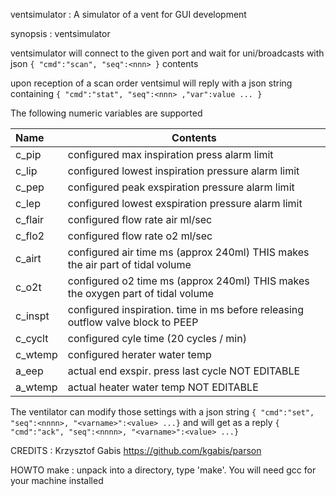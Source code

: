 ventsimulator : A simulator of a vent for GUI development

synopsis : ventsimulator <Portnumber> <ventname>

ventsimulator will connect to the given port and wait for uni/broadcasts with json `{ "cmd":"scan", "seq":<nnn> }` contents

upon reception of a scan order ventsimul will reply with a json string containing `{ "cmd":"stat", "seq":<nnn> ,"var":value ... }`

The following numeric variables are supported

  | Name    | Contents |
  | :------ | -------- |
  | c_pip   | configured max inspiration press alarm limit |
  | c_lip   | configured lowest inspiration pressure alarm limit |
  | c_pep   | configured peak exspiration pressure alarm limit
  | c_lep   | configured lowest exspiration pressure alarm limit
  | c_flair | configured flow rate air ml/sec
  | c_flo2  | configured flow rate o2 ml/sec
  | c_airt  | configured air time ms (approx 240ml) THIS makes the air part of tidal volume
  | c_o2t   | configured o2 time ms (approx 240ml)  THIS makes the oxygen part of tidal volume
  | c_inspt | configured inspiration. time  in ms before releasing outflow valve block to PEEP
  | c_cyclt | configured cyle time (20 cycles / min)
  | c_wtemp | configured herater water temp
  | a_eep   | actual end exspir. press last cycle  NOT EDITABLE
  | a_wtemp | actual heater water temp NOT EDITABLE

The ventilator can modify those settings with a json string `{ "cmd":"set", "seq":<nnnn>, "<varname>":<value> ...}` and will get as a reply 
`{ "cmd":"ack", "seq":<nnnn>, "<varname>":<value> ...}`



CREDITS : Krzysztof Gabis https://github.com/kgabis/parson

HOWTO make : unpack into a directory, type 'make'. You will need gcc for your machine installed
